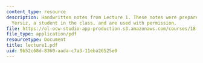 ```yaml
---
content_type: resource
description: Handwritten notes from Lecture 1. These notes were prepared by Melike
  Yersiz, a student in the class, and are used with permission.
file: https://ol-ocw-studio-app-production.s3.amazonaws.com/courses/18-075-advanced-calculus-for-engineers-fall-2004/9b52c68d8360aadac7a311eba26525e0_lecture1.pdf
file_type: application/pdf
resourcetype: Document
title: lecture1.pdf
uid: 9b52c68d-8360-aada-c7a3-11eba26525e0
---
```

